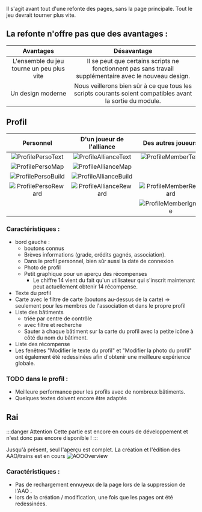 Il s'agit avant tout d'une refonte des pages, sans la page principale.
Tout le jeu devrait tourner plus vite.

## La refonte n'offre pas que des avantages :

|                 Avantages                 |                                                Désavantage                                                |
| :---------------------------------------: | :-------------------------------------------------------------------------------------------------------: |
| L'ensemble du jeu tourne un peu plus vite |  Il se peut que certains scripts ne fonctionnent pas sans travail supplémentaire avec le nouveau design.  |
|             Un design moderne             | Nous veillerons bien sûr à ce que tous les scripts courants soient compatibles avant la sortie du module. |



## Profil 

|                     Personnel                   |              D'un joueur de l'alliance                |                Des autres joueurs                 |
| :---------------------------------------------: | :---------------------------------------------------: | :-----------------------------------------------: |
| ![ProfilePersoText](Profile/Perso/Text.png)     | ![ProfileAllianceText](Profile/Alliance/Text.png)     | ![ProfileMemberText](Profile/Member/Text.png)     |
| ![ProfilePersoMap](Profile/Perso/Map.png)       | ![ProfileAllianceMap](Profile/Alliance/Map.png)       |                                                   |
| ![ProfilePersoBuild](Profile/Perso/Build.png)   | ![ProfileAllianceBuild](Profile/Alliance/Build.png)   |                                                   |
| ![ProfilePersoReward](Profile/Perso/Reward.png) | ![ProfileAllianceReward](Profile/Alliance/Reward.png) | ![ProfileMemberReward](Profile/Member/Reward.png) |
|                                                 |                                                       | ![ProfileMemberIgnore](Profile/Member/Ignore.png) |

### Caractéristiques :
* bord gauche :
	* boutons connus
	* Brèves informations (grade, crédits gagnés, association).
	* Dans le profil personnel, bien sûr aussi la date de connexion
	* Photo de profil
	* Petit graphique pour un aperçu des récompenses
		* Le chiffre 14 vient du fait qu'un utilisateur qui s'inscrit maintenant peut actuellement obtenir 14 récompense.
* Texte du profil
* Carte avec le filtre de carte (boutons au-dessus de la carte) => seulement pour les membres de l'association et dans le propre profil
* Liste des bâtiments
	* triée par centre de contrôle
	* avec filtre et recherche
	* Sauter à chaque bâtiment sur la carte du profil avec la petite icône à côté du nom du bâtiment.
* Liste des récompense
* Les fenêtres "Modifier le texte du profil" et "Modifier la photo du profil" ont également été redessinées afin d'obtenir une meilleure expérience globale.

### TODO dans le profil :
* Meilleure performance pour les profils avec de nombreux bâtiments.
* Quelques textes doivent encore être adaptés

## Rai
:::danger Attention
Cette partie est encore en cours de développement et n'est donc pas encore disponible ! 
:::

Jusqu'à présent, seul l'aperçu est complet. La création et l'édition des AAO/trains est en cours
![AOOOverview](AOO/Overview.png)

### Caractéristiques :
* Pas de rechargement ennuyeux de la page lors de la suppression de l'AAO .
* lors de la création / modification, une fois que les pages ont été redessinées.

